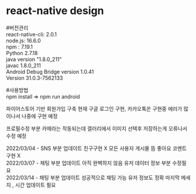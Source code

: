 # react-native design
#버전관리<br/> 
react-native-cli: 2.0.1<br>
node.js: 16.6.0<br>
npm : 7.19.1<br>
Python 2.7.18<br>
java version "1.8.0_211"<br>
javac 1.8.0_211<br> 
Android Debug Bridge version 1.0.41<br>
Version 31.0.3-7562133<br>

#사용방법<br/> 
 npm install => npm run android 

파이어스토어 기반 회원가입 구축 현재 구글 로그인 구현, 카카오톡은 구현중 에러가 많이나서 나중에 구현 예정

프로필수정 부분 카메라는 작동되는데 갤러리에서 이미지 선택후 저장하는게 오류나서 수정 예정 
  
2022/03/04 - SNS 부분 업데이트 친구구현 X 모든 사용자 게시물 뜸 좋아요 코멘트 구현 X<br> 
2022/03/07 - 채팅 부분 업데이트 아직 완벽하지 않음 유저 데이터 정보 부분 수정필요<br>
2022/03/14 - 채팅 부분 업데이트 성공적으로 채팅 가능 유저 정보도 정확 마지막 메세지 , 시간 업데이트 필요



